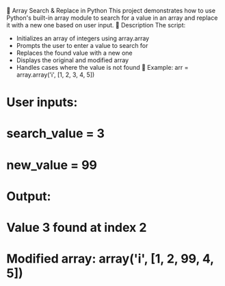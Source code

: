 🔁 Array Search & Replace in Python
This project demonstrates how to use Python's built-in array module to search for a value in an array and replace it with a new one based on user input.
📌 Description
The script:
- Initializes an array of integers using array.array
- Prompts the user to enter a value to search for
- Replaces the found value with a new one
- Displays the original and modified array
- Handles cases where the value is not found
🧪 Example:
arr = array.array('i', [1, 2, 3, 4, 5])
# User inputs:
#   search_value = 3
#   new_value = 99
# Output:
#   Value 3 found at index 2
#   Modified array: array('i', [1, 2, 99, 4, 5])








